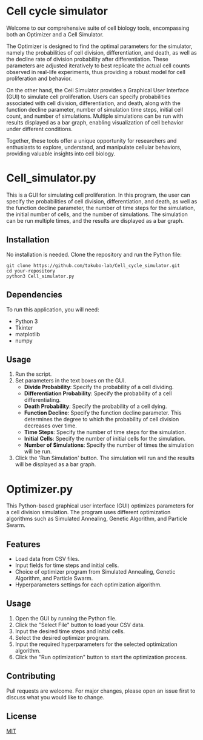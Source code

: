 
# Cell cycle simulator

Welcome to our comprehensive suite of cell biology tools, encompassing both an Optimizer and a Cell Simulator.

The Optimizer is designed to find the optimal parameters for the simulator, namely the probabilities of cell division, differentiation, and death, as well as the decline rate of division probability after differentiation. These parameters are adjusted iteratively to best replicate the actual cell counts observed in real-life experiments, thus providing a robust model for cell proliferation and behavior.

On the other hand, the Cell Simulator provides a Graphical User Interface (GUI) to simulate cell proliferation. Users can specify probabilities associated with cell division, differentiation, and death, along with the function decline parameter, number of simulation time steps, initial cell count, and number of simulations. Multiple simulations can be run with results displayed as a bar graph, enabling visualization of cell behavior under different conditions.

Together, these tools offer a unique opportunity for researchers and enthusiasts to explore, understand, and manipulate cellular behaviors, providing valuable insights into cell biology.



# Cell_simulator.py
This is a GUI for simulating cell proliferation. In this program, the user can specify the probabilities of cell division, differentiation, and death, as well as the function decline parameter, the number of time steps for the simulation, the initial number of cells, and the number of simulations. The simulation can be run multiple times, and the results are displayed as a bar graph.


## Installation

No installation is needed. Clone the repository and run the Python file:

```
git clone https://github.com/takubo-lab/Cell_cycle_simulator.git
cd your-repository
python3 Cell_simulator.py
```

## Dependencies

To run this application, you will need:

* Python 3
* Tkinter
* matplotlib
* numpy


## Usage

1. Run the script.
2. Set parameters in the text boxes on the GUI.
    - **Divide Probability**: Specify the probability of a cell dividing.
    - **Differentiation Probability**: Specify the probability of a cell differentiating.
    - **Death Probability**: Specify the probability of a cell dying.
    - **Function Decline**: Specify the function decline parameter. This determines the degree to which the probability of cell division decreases over time.
    - **Time Steps**: Specify the number of time steps for the simulation.
    - **Initial Cells**: Specify the number of initial cells for the simulation.
    - **Number of Simulations**: Specify the number of times the simulation will be run.
3. Click the 'Run Simulation' button. The simulation will run and the results will be displayed as a bar graph.





# Optimizer.py

This Python-based graphical user interface (GUI) optimizes parameters for a cell division simulation. The program uses different optimization algorithms such as Simulated Annealing, Genetic Algorithm, and Particle Swarm.

## Features

* Load data from CSV files.
* Input fields for time steps and initial cells.
* Choice of optimizer program from Simulated Annealing, Genetic Algorithm, and Particle Swarm.
* Hyperparameters settings for each optimization algorithm.


## Usage

1. Open the GUI by running the Python file.
2. Click the "Select File" button to load your CSV data.
3. Input the desired time steps and initial cells.
4. Select the desired optimizer program.
5. Input the required hyperparameters for the selected optimization algorithm.
6. Click the "Run optimization" button to start the optimization process.

## Contributing

Pull requests are welcome. For major changes, please open an issue first to discuss what you would like to change.

## License

[MIT](https://choosealicense.com/licenses/mit/)
